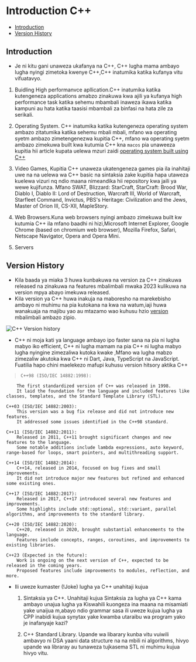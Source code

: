 # Introduction C++

- [Introduction](#introduction)
- [Version History](#version-history)

## Introduction

- Je ni kitu gani unaweza ukafanya na C++, C++ lugha mama ambayo lugha nyingi zimetoka kwenye C++,C++ inatumika katika kufanya vitu vifuatavyo.

1. Buidling High performanvce apllication.C++ inatumika katika kutengeneza applications amabzo zinakuwa kwa ajili ya kufanya high performance task katika sehemu mbambali inaweza ikawa katika kampuni au hata katika taasisi mbambali za binfasi na hata zile za serikali.

2. Operating System. C++ inatumika katika kutengeneza operating system ambazo zitatumika katika sehemu mbali mbali, mfano wa operating syetm ambazo zimetengenezwa kupitia C++, mfano wa operating syetm ambazo zimekuwa built kwa kutumia C++ kna `macos` pia unaweeza kupitia hii article kupata uelewa mzuri zaidi [operating system built using C++](https://jabroo.blogspot.com/2012/08/c-plus-plus-applications-list.html)

3. Video Games, Kupitia C++ unaweza ukatengeneza games pia ila inahitaji uwe na na uelewa wa C++ basic na sintaksia zake kupitia hapa utaweza kuelewa vizuri nq ndio maana nimeandika hii repository kwa jaili ya wewe kujifunza. Mfano SWAT, Blizzard: StarCraft, StarCraft: Brood War, Diablo I, Diablo II: Lord of Destruction, Warcraft III, World of Warcraft, Starfleet Command, Invictus, PBS's Heritage: Civilization and the Jews, Master of Orion III, CS-XII, MapleStory.

4. Web Browsers.Kuna web browsers nyingi ambazo zimekuwa built kw kutumia C++ ila mfano baadhi ni hizi,Microsoft Internet Explorer, Google Chrome (based on chromium web browser), Mozilla Firefox, Safari, Netscape Navigator, Opera and Opera Mini.

5. Servers

## Version History

- Kila baada ya miaka 3 huwa kunbakuwa na version za C++ zinakuwa released na zinakuwa na features mbalimbali mwaka 2023 kulikuwa na version mpya abayo imekuwa released.
- Kila version ya C++ huwa inakuja na maboresho na marekebisho ambayo ni muhimu na pia kutokana na kwa na watum,iaji huwa wanakuaja na majibu yao au mtazamo wao kuhusu hzio [version](https://www.cppbuzz.com/cpp-versions) mbalimbali ambazo zipio.

![C++ Version history](/assets/Version%20history.PNG)

- C++ ni moja kati ya language ambayo ipo faster sana na pia ni lugha mabyo iko efficient, C++ ni lugha mamam na pia C++ ni lugha mabyo lugha nyingine zimezaliwa kutoka kwake ,Mfano wa lugha mabzo zimezaliw akutoka kwa C++ ni Dart, Java, TypeScript na JavaScript. Fuatilia hapo chini maelekezo mafupi kuhusu version hitsory aktika C++

>     C++98 (ISO/IEC 14882:1998):
        The first standardized version of C++ was released in 1998.
        It laid the foundation for the language and included features like classes, templates, and the Standard Template Library (STL).

    C++03 (ISO/IEC 14882:2003):
        This version was a bug fix release and did not introduce new features.
        It addressed some issues identified in the C++98 standard.

    C++11 (ISO/IEC 14882:2011):
        Released in 2011, C++11 brought significant changes and new features to the language.
        Some notable additions include lambda expressions, auto keyword, range-based for loops, smart pointers, and multithreading support.

    C++14 (ISO/IEC 14882:2014):
        C++14, released in 2014, focused on bug fixes and small improvements.
        It did not introduce major new features but refined and enhanced some existing ones.

    C++17 (ISO/IEC 14882:2017):
        Released in 2017, C++17 introduced several new features and improvements.
        Some highlights include std::optional, std::variant, parallel algorithms, and improvements to the standard library.

    C++20 (ISO/IEC 14882:2020):
        C++20, released in 2020, brought substantial enhancements to the language.
        Features include concepts, ranges, coroutines, and improvements to existing libraries.

    C++23 (Expected in the future):
        Work is ongoing on the next version of C++, expected to be released in the coming years.
        Proposed features include improvements to modules, reflection, and more.

- Ili uweze kumaster (!Joke) lugha ya C++ unahitaji kujua

    1. Sintaksia ya C++. Unahitaji kujua Sintaksia za lugha ya C++ kama ambayo unajua lugha ya Kiswahili kuongeza ina maana na misamiati yake unaijua m,abayo ndio grammar sasa ili uweze kujua lugha ya CPP inabidi kujua synytax yake kwamba utaraibu wa program yako je inafanyaje kazi?

    2. C++ Standard Library.
    Upande wa libarary kunba vitu vuiwili ambavyo ni DSA yaani data structure na na mbili ni algorithms, hivyo upande wa libraray au tunaweza tujkasema STL ni muhimu kujua hivyo vitu.

